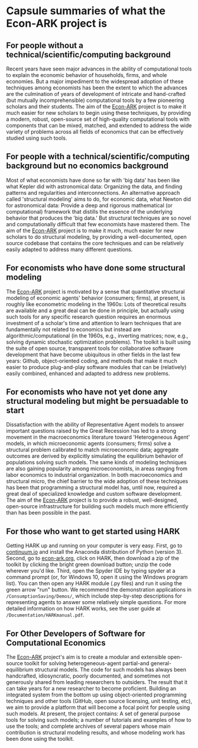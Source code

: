 # Capsule summaries of what the Econ-ARK project is

## For people without a technical/scientific/computing background

Recent years have seen major advances in the ability of computational tools to explain the economic behavior of households, firms, and whole economies. But a major impediment to the widespread adoption of these techniques among economists has been the extent to which the advances are the culmination of years of development of intricate and hand-crafted (but mutually incomprehensible) computational tools by a few pioneering scholars and their students. The aim of the [Econ-ARK](http://econ-ark.org) project is to make it much easier for new scholars to begin using these techniques, by providing a modern, robust, open-source set of high-quality computational tools with components that can be mixed, matched, and extended to address the wide variety of problems across all fields of economics that can be effectively studied using such tools.

## For people with a technical/scientific/computing background but no economics background

Most of what economists have done so far with 'big data' has been like what Kepler did with astronomical data: Organizing the data, and finding patterns and regularities and interconnections.  An alternative approach called 'structural modeling' aims to do, for economic data, what Newton did for astronomical data: Provide a deep and rigorous mathematical (or computational) framework that distills the essence of the underlying behavior that produces the 'big data.' But structural techniques are so novel and computationally difficult that few economists have mastered them.  The aim of the [Econ-ARK](http://econ-ark.org) project is to make it much, much easier for new scholars to do structural modeling, by providing a well-documented, open source codebase that contains the core techniques and can be relatively easily adapted to address many different questions.

## For economists who have done some structural modeling

The [Econ-ARK](http://econ-ark.org) project is motivated by a sense that quantitative structural modeling of economic agents' behavior (consumers; firms), at present, is roughly like econometric modeling in the 1960s:  Lots of theoretical results are available and a great deal can be done in principle, but actually using such tools for any specific research question requires an enormous investment of a scholar's time and attention to learn techniques that are fundamentally not related to economics but instead are algorithmic/computational (in the 1960s, e.g., inverting matrices; now, e.g., solving dynamic stochastic optimization problems).  The toolkit is built using the suite of open source, transparent tools for collaborative software development that have become ubiquitous in other fields in the last few years:  Github, object-oriented coding, and methods that make it much easier to produce plug-and-play software modules that can be (relatively) easily combined, enhanced and adapted to address new problems.  

## For economists who have not yet done any structural modeling but might be persuadable to start

Dissatisfaction with the ability of Representative Agent models to answer important questions raised by the Great Recession has led to a strong movement in the macroeconomics literature toward 'Heterogeneous Agent' models, in which microeconomic agents (consumers; firms) solve a structural problem calibrated to match microeconomic data; aggregate outcomes are derived by explicitly simulating the equilibrium behavior of populations solving such models. The same kinds of modeling techniques are also gaining popularity among microeconomists, in areas ranging from labor economics to industrial organization. In both macroeconomics and structural micro, the chief barrier to the wide adoption of these techniques has been that programming a structural model has, until now, required a great deal of specialized knowledge and custom software development.  The aim of the [Econ-ARK](http://econ-ark.org) project is to provide a robust, well-designed, open-source infrastructure for building such models much more efficiently than has been possible in the past.

## For those who want to get started using HARK

Getting HARK up and running on your computer is very easy.  First, go to [continuum.io](http://continuum.io) and install the Anaconda distribution of Python (version 3).  Second, go to [econ-ark.org](http://econ-ark.org), click on HARK, then download a zip of the toolkit by clicking the bright green download button; unzip the code wherever you'd like.  Third, open the Spyder IDE by typing spyder at a command prompt (or, for Windows 10, open it using the Windows program list).  You can then open any HARK module (.py files) and run it using the green arrow "run" button.  We recommend the demonstration applications in `/ConsumptionSaving/Demos/`, which include step-by-step descriptions for representing agents to answer some relatively simple questions.  For more detailed information on how HARK works, see the user guide at `/Documentation/HARKmanual.pdf`.

## For Other Developers of Software for Computational Economics

The [Econ-ARK](http://econ-ark.org) project's aim is to create a modular and extensible open-source toolkit for solving heterogeneous-agent partial-and general-equilibrium structural models.  The code for such models has always been handcrafted, idiosyncratic, poorly documented, and sometimes not generously shared from leading researchers to outsiders.  The result that it can take years for a new researcher to become proficient. Building an integrated system from the bottom up using object-oriented programming techniques and other tools (GitHub, open source licensing, unit testing, etc), we aim to provide a platform that will become a focal point for people using such models. At present, the project contains: A set of general purpose tools for solving such models; a number of tutorials and examples of how to use the tools; and complete archives of several papers whose main contribution is structural modeling results, and whose modeling work has been done using the toolkit.

